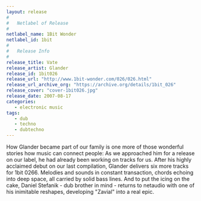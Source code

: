 ```yaml
---
layout: release
#
#   Netlabel of Release
#
netlabel_name: 1Bit Wonder
netlabel_id: 1bit
#
#   Release Info
#
release_title: Vate
release_artist: Glander
release_id: 1bit026
release_url: "http://www.1bit-wonder.com/026/026.html"
release_url_archive_org: "https://archive.org/details/1bit_026"
release_cover: "cover-1bit026.jpg"
release_date: 2007-08-17
categories:
   - electronic music
tags:
   - dub
   - techno
   - dubtechno
---
```

How Glander became part of our family is one more of those wonderful stories how music can connect people: As we approached him for a release on our label, he had already been working on tracks for us. After his highly acclaimed debut on our last compilation, Glander delivers six more tracks for 1bit 0266. Melodies and sounds in constant transaction, chords echoing into deep space, all carried by solid bass lines. And to put the icing on the cake, Daniel Stefanik - dub brother in mind - returns to netaudio with one of his inimitable reshapes, developing "Zavial" into a real epic.
